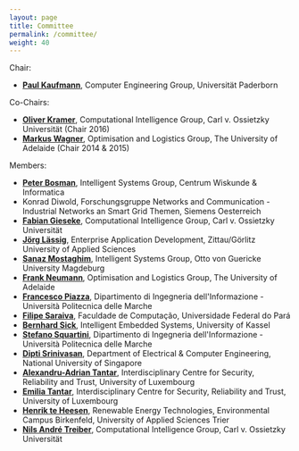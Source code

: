 ```yaml
---
layout: page
title: Committee
permalink: /committee/
weight: 40
---
```


Chair: 

- <a href="https://sites.google.com/site/paulkaufmann"><u><b>Paul Kaufmann</b></u></a>, Computer Engineering Group, Universität Paderborn

Co-Chairs: 

- <a href="http://www.ci.uni-oldenburg.de/"><u><b>Oliver Kramer</b></u></a>, Computational Intelligence Group, Carl v. Ossietzky Universität (Chair 2016)
- <a href="http://cs.adelaide.edu.au/%7Emarkus"><u><b>Markus Wagner</b></u></a>, Optimisation and Logistics Group, The University of Adelaide (Chair 2014 &amp; 2015)

Members:

- <a href="http://homepages.cwi.nl/%7Ebosman/"><u><b>Peter Bosman</b></u></a>, Intelligent Systems Group, Centrum Wiskunde &amp; Informatica
- Konrad Diwold, Forschungsgruppe Networks and Communication - Industrial Networks an Smart Grid Themen, Siemens Oesterreich
- <a href="http://www.ci.uni-oldenburg.de/55388.html"><u><b>Fabian Gieseke</b></u></a>, Computational Intelligence Group, Carl v. Ossietzky Universität
- <a href="http://www.enterprise-application-development.org/group/joerg-laessig.html"><u><b>Jörg Lässig</b></u></a>, Enterprise Application Development, Zittau/Görlitz University of Applied Sciences
- <a href="http://is.cs.ovgu.de/SanazMostaghim.html"><u><b>Sanaz Mostaghim</b></u></a>, Intelligent Systems Group, Otto von Guericke University Magdeburg
- <a href="http://cs.adelaide.edu.au/%7Efrank"><u><b>Frank Neumann</b></u></a>, Optimisation and Logistics Group, The University of Adelaide
- <a href="http://www.dii.univpm.it/francesco.piazza"><u><b>Francesco Piazza</b></u></a>, Dipartimento di Ingegneria dell'Informazione - Università Politecnica delle Marche
- <a href="http://filipesaraiva.info/"><u><b>Filipe Saraiva</b></u></a>, Faculdade de Computação, Universidade Federal do Pará
- <a href="http://www.ies.eecs.uni-kassel.de/sick"><u><b>Bernhard Sick</b></u></a>, Intelligent Embedded Systems, University of Kassel
- <a href="http://www.dii.univpm.it/stefano.squartini"><u><b>Stefano Squartini</b></u></a>, Dipartimento di Ingegneria dell'Informazione - Università Politecnica delle Marche
- <a href="http://www.ece.nus.edu.sg/stfpage/elesd/"><u><b>Dipti Srinivasan</b></u></a>, Department of Electrical &amp; Computer Engineering, National University of Singapore
- <a href="https://alexandrutantar.wordpress.com/"><u><b>Alexandru-Adrian Tantar</b></u></a>, Interdisciplinary Centre for Security, Reliability and Trust, University of Luxembourg
- <a href="https://emiliatantar.wordpress.com/"><u><b>Emilia Tantar</b></u></a>, Interdisciplinary Centre for Security, Reliability and Trust, University of Luxembourg
- <a href="http://www.umwelt-campus.de/ucb/index.php?id=teheesen"><u><b>Henrik te Heesen</b></u></a>, Renewable Energy Technologies, Environmental Campus Birkenfeld, University of Applied Sciences Trier
- <a href="http://www.ci.uni-oldenburg.de/59440.html"><u><b>Nils André Treiber</b></u></a>, Computational Intelligence Group, Carl v. Ossietzky Universität
